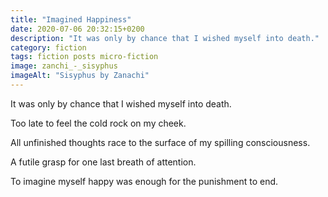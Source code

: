 ```yaml
---
title: "Imagined Happiness"
date: 2020-07-06 20:32:15+0200
description: "It was only by chance that I wished myself into death."
category: fiction
tags: fiction posts micro-fiction
image: zanchi_-_sisyphus
imageAlt: "Sisyphus by Zanachi"
---
```


It was only by chance that I wished myself into death.

Too late to feel the cold rock on my cheek.

All unfinished thoughts race to the surface of my spilling consciousness.

A futile grasp for one last breath of attention.

To imagine myself happy was enough for the punishment to end.
